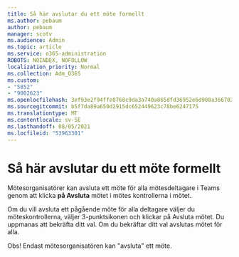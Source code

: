 ```yaml
---
title: Så här avslutar du ett möte formellt
ms.author: pebaum
author: pebaum
manager: scotv
ms.audience: Admin
ms.topic: article
ms.service: o365-administration
ROBOTS: NOINDEX, NOFOLLOW
localization_priority: Normal
ms.collection: Adm_O365
ms.custom:
- "5852"
- "9002623"
ms.openlocfilehash: 3ef93e2f94ffe0768c9da3a740a865dfd36952e6d908a36670275297aed39913
ms.sourcegitcommit: b5f7da89a650d2915dc652449623c78be6247175
ms.translationtype: MT
ms.contentlocale: sv-SE
ms.lasthandoff: 08/05/2021
ms.locfileid: "53963301"
---
```

# <a name="how-to-formally-end-a-meeting"></a>Så här avslutar du ett möte formellt

Mötesorganisatörer kan avsluta ett möte för alla mötesdeltagare i Teams genom att klicka **på Avsluta** mötet i mötes kontrollerna i mötet.  

Om du vill avsluta ett pågående möte för alla deltagare väljer du möteskontrollerna, väljer 3-punktsikonen och klickar på Avsluta mötet. Du uppmanas att bekräfta ditt val. Om du bekräftar ditt val avslutas mötet för alla.

Obs! Endast mötesorganisatören kan "avsluta" ett möte.